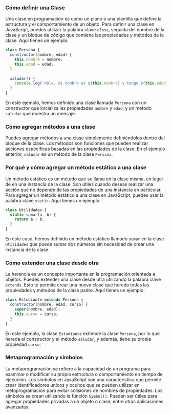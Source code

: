 
### Cómo definir una Clase

Una clase en programación es como un plano o una plantilla que define la estructura y el comportamiento de un objeto. Para definir una clase en JavaScript, puedes utilizar la palabra clave `class`, seguida del nombre de la clase y un bloque de código que contiene las propiedades y métodos de la clase. Aquí tienes un ejemplo:

```javascript
class Persona {
  constructor(nombre, edad) {
    this.nombre = nombre;
    this.edad = edad;
  }
  
  saludar() {
    console.log(`Hola, mi nombre es ${this.nombre} y tengo ${this.edad} años.`);
  }
}
```

En este ejemplo, hemos definido una clase llamada `Persona` con un constructor que inicializa las propiedades `nombre` y `edad`, y un método `saludar` que muestra un mensaje.

### Cómo agregar métodos a una clase

Puedes agregar métodos a una clase simplemente definiéndolos dentro del bloque de la clase. Los métodos son funciones que pueden realizar acciones específicas basadas en las propiedades de la clase. En el ejemplo anterior, `saludar` es un método de la clase `Persona`.

### Por qué y cómo agregar un método estático a una clase

Un método estático es un método que se llama en la clase misma, en lugar de en una instancia de la clase. Son útiles cuando deseas realizar una acción que no depende de las propiedades de una instancia en particular. Para agregar un método estático a una clase en JavaScript, puedes usar la palabra clave `static`. Aquí tienes un ejemplo:

```javascript
class Utilidades {
  static sumar(a, b) {
    return a + b;
  }
}
```

En este caso, hemos definido un método estático llamado `sumar` en la clase `Utilidades` que puede sumar dos números sin necesidad de crear una instancia de la clase.

### Cómo extender una clase desde otra

La herencia es un concepto importante en la programación orientada a objetos. Puedes extender una clase desde otra utilizando la palabra clave `extends`. Esto te permite crear una nueva clase que hereda todas las propiedades y métodos de la clase padre. Aquí tienes un ejemplo:

```javascript
class Estudiante extends Persona {
  constructor(nombre, edad, curso) {
    super(nombre, edad);
    this.curso = curso;
  }
}
```

En este ejemplo, la clase `Estudiante` extiende la clase `Persona`, por lo que hereda el constructor y el método `saludar`, y además, tiene su propia propiedad `curso`.

### Metaprogramación y símbolos

La metaprogramación se refiere a la capacidad de un programa para examinar o modificar su propia estructura o comportamiento en tiempo de ejecución. Los símbolos en JavaScript son una característica que permite crear identificadores únicos y ocultos que se pueden utilizar en metaprogramación para evitar colisiones de nombres de propiedades. Los símbolos se crean utilizando la función `Symbol()`. Pueden ser útiles para agregar propiedades privadas a un objeto o clase, entre otras aplicaciones avanzadas.
